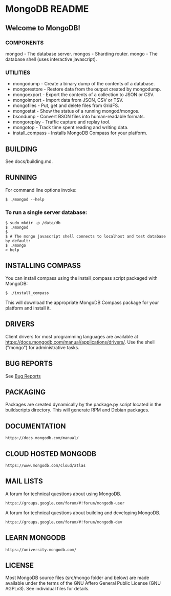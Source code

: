 # MongoDB README



## Welcome to MongoDB!

### COMPONENTS

  mongod - The database server.
  mongos - Sharding router.
  mongo  - The database shell (uses interactive javascript).

### UTILITIES

* mongodump         - Create a binary dump of the contents of a database.
* mongorestore      - Restore data from the output created by mongodump.
* mongoexport       - Export the contents of a collection to JSON or CSV.
* mongoimport       - Import data from JSON, CSV or TSV.
* mongofiles        - Put, get and delete files from GridFS.
* mongostat         - Show the status of a running mongod/mongos.
* bsondump          - Convert BSON files into human-readable formats.
* mongoreplay       - Traffic capture and replay tool.
* mongotop          - Track time spent reading and writing data.
* install_compass   - Installs MongoDB Compass for your platform.

## BUILDING

  See docs/building.md.

## RUNNING

  For command line options invoke:

```
$ ./mongod --help
```

### To run a single server database:

```
$ sudo mkdir -p /data/db
$ ./mongod
$
$ # The mongo javascript shell connects to localhost and test database by default:
$ ./mongo
> help
```

## INSTALLING COMPASS

  You can install compass using the install_compass script packaged with MongoDB:

```
$ ./install_compass
```

  This will download the appropriate MongoDB Compass package for your platform
  and install it.

## DRIVERS

  Client drivers for most programming languages are available at
  https://docs.mongodb.com/manual/applications/drivers/. Use the shell
  ("mongo") for administrative tasks.

## BUG REPORTS

  See [Bug Reports](https://github.com/mongodb/mongo/wiki/Submit-Bug-Reports.)

## PACKAGING

  Packages are created dynamically by the package.py script located in the
  buildscripts directory. This will generate RPM and Debian packages.

## DOCUMENTATION
```
https://docs.mongodb.com/manual/
```
## CLOUD HOSTED MONGODB
```
https://www.mongodb.com/cloud/atlas
```
## MAIL LISTS

A forum for technical questions about using MongoDB.
```
https://groups.google.com/forum/#!forum/mongodb-user
```

A forum for technical questions about building and developing MongoDB.
```
https://groups.google.com/forum/#!forum/mongodb-dev
```

## LEARN MONGODB
```
https://university.mongodb.com/
```
## LICENSE

  Most MongoDB source files (src/mongo folder and below) are made available
  under the terms of the GNU Affero General Public License (GNU AGPLv3). See
  individual files for details.
